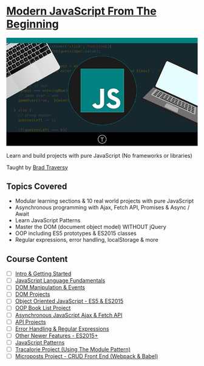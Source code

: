 # [Modern JavaScript From The Beginning](https://www.udemy.com/modern-javascript-from-the-beginning/)

![Image](./01%20Intro%20%20Getting%20Started/Modern-JavaScript-From-The-Beginning.jpg)

Learn and build projects with pure JavaScript (No frameworks or libraries)

Taught by [Brad Traversy](https://www.traversymedia.com/)

## Topics Covered

- Modular learning sections & 10 real world projects with pure JavaScript
- Asynchronous programming with Ajax, Fetch API, Promises & Async / Await
- Learn JavaScript Patterns
- Master the DOM (document object model) WITHOUT jQuery
- OOP including ES5 prototypes & ES2015 classes
- Regular expressions, error handling, localStorage & more

## Course Content

- [ ] [Intro & Getting Started]()
- [ ] [JavaScript Language Fundamentals]()
- [ ] [DOM Manipulation & Events]()
- [ ] [DOM Projects]()
- [ ] [Object Oriented JavaScript - ES5 & ES2015]()
- [ ] [OOP Book List Project]()
- [ ] [Asynchronous JavaScript Ajax & Fetch API]()
- [ ] [API Projects]()
- [ ] [Error Handling & Regular Expressions]()
- [ ] [Other Newer Features - ES2015+]()
- [ ] [JavaScript Patterns]()
- [ ] [Tracalorie Project (Using The Module Pattern)]()
- [ ] [Microposts Project - CRUD Front End (Webpack & Babel)]()
